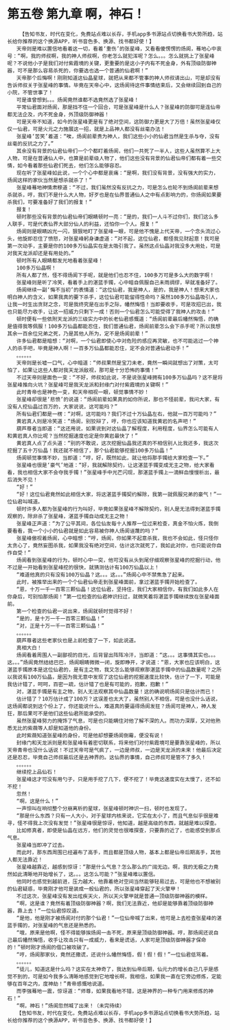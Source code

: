 # 第五卷 第九章 啊，神石！
        【告知书友，时代在变化，免费站点难以长存，手机app多书源站点切换看书大势所趋，站长给你推荐的这个换源APP，听书音色多、换源、找书都好使！】
       天帝则是难以置信地看着这一切，看着‘重伤’的张星峰，又看看傻愣愣的炀阆，蓦地心中哀号：“啊，我的师叔啊，我的神人师叔啊，你老怎么就犯浑呢？怎么。。。怎么就挑上了张星峰呢？不说他小子是我们对付紫霞境的关键，更重要的是这小子内有不死金身，外有顶级防御神器，可不是那么容易杀死的，你要选也选一个普通的仙君啊！”
       天帝那个后悔啊！刚刚知道这仙晶星球，就把从来都不管事的神人师叔请出山，可是却没有告诉师叔关于张星峰的事情。毕竟在天帝心中，这炀阆待这件事情结束后，又会继续回到自己的小院，不管世事了！
       可是谁曾想到。。。炀阆竟然谁都不选竟然选了张星峰！
       平常仙君面对炀阆，那是挡不住一个回合，可是张星峰是什么人？张星峰的防御可是连仙帝都无法企及，内不死金身，外顶级防御神器！
       可是天帝不知道，如今的张星峰更是有了绝对空间，这防御力更是大了万倍！虽然张星峰仅仅一仙君，可是火元之力施展这一招，就是上品神人都没有丝毫办法！
       张星峰‘苦笑’着道：“唉，炀阆前辈贵为神人，我们这些小小的仙君当然是生杀与夺，没有丝毫的反抗之力了。”
       其余没有背景的仙君仙帝们一个个都盯着炀阆，他们一共死了一半人，这些人虽然算不上大人物，可是在普通仙人中，也算是前辈级人物了，他们这些没有背景的仙君仙帝们都有着一些交情，如今看着那些仙君们死去，他们怎么能够容忍。
       现在听了张星峰如此说，一个个心中都是哀痛：“是啊，我们没有背景，没有强大的实力，炀阆这样的家伙当然是想杀就杀了！”
       张星峰蓦地神情肃穆道：“不过，我们虽然没有反抗之力，可是怎么也轮不到炀阆前辈来想杀就杀，哼，我们不是什么大人物，好歹也是在仙界普通仙人之中有点影响力的，你炀阆如果要杀我们，可要准备好了我们的报复！”
       报复！
       顿时那些没有背景的仙君仙帝们眼睛顿时一亮：“是的，我们一人斗不过你们，我们这么多人联手，可是代表仙界大部分仙人的利益，还怕你一个人。报复！”
       炀阆则是眼睛凶光一闪，狠狠地盯了张星峰一眼，可是他不愧是上代天帝，一个念头流过心头，他旋即忍住了愤怒，对张星峰躬身谦虚道：“对不起，这位仙君，都怪我见财起意！我可是第一次动手，主要是你的100多万仙晶实在是太吸引我了。虽然这点仙晶对我没多大用处，可是对我天龙派却还是有用处的。”
       顿时所有人眼睛都发光地看着张星峰！
       100多万仙晶啊！
       所有人都了然，怪不得炀阆下手呢，就是他们也忍不住，100多万可是多么大的数字啊！
       张星峰则是听了冷笑，看着手上的湛蓝手镯，心中暗自佩服自己未雨绸缪，早就准备好了。
       炀阆继续一副‘悔不当初’的表情道：“这位仙君，我是神人，是的，我是神人！想来大家也明白神人的含义，如果我真的要下杀手，这位仙君可能留得性命吗？虽然100多万仙晶吸引人，让我一时生出贪财之念，可是我终究是在出手之际，幡然悔悟！当即要收手，可是攻招已出，我也只能尽力收手，让这一招威力只剩下一成！否则一个仙君怎么可能受得了我神人的攻击！”
       顿时便有一些依附天龙派的三级实力中的长老仙君感慨道：“炀阆前辈最后幡然悔悟，的确是值得我等佩服！100多万仙晶都能忍住，我们普通仙君，炀阆前辈怎么会下杀手呢？所以我想其余一百余位兄弟之死，乃是其他人所为，定不是炀阆前辈！”
       许多仙君都是暗想：“对啊，一个仙君即使心中对危险的感应再灵敏，也不可能逃过一个神人的杀手吧，毕竟是神人啊！一百多万仙晶都能忍住，定不会对普通仙君动手！”
       。。。。。。
       天帝则是长嘘一口气，心中暗道：“师叔果然是宝刀未老，竟然一瞬间就想出了对策，太可怕了，如果让这些人都对我天龙派敌视，那可是十分恐怖的事情！”
       不过天帝则是面色一变：“不好，师叔如此说，不是说张星峰拥有100多万仙晶吗？这不是将张星峰推向火坑？张星峰可是我天龙派和封缘门对付紫霞境的关键啊！”
       此时青帝也是神色一变，和天帝相视一眼，顿觉事情不妙！
       张星峰却很是‘悲愤’的说道：“炀阆前辈如果真的如你所说，那也不怪前辈，我问大家，有没有人挖仙晶过百万的，大家说说，这可能吗？”
       所有仙君们都是一楞：“对啊，这可能吗？我们不过十万仙晶左右，他就一百万可能吗？”
       黄岩真人则是冷笑道：“炀阆，别狡辩了，哼，你也应该知道我黄岩的名声吧！”
       葫芦尊者当即道：“这还用说，如果说到对这仙晶了解程度，利用程度，仙界怎么可能有人和黄岩真人你比呢？当然挖掘速度也定是你黄岩最快了！”
       黄岩真人点了点头道：“别的不敢说，这次挖掘仙晶我还真的不相信别人比我还多，我这次挖掘了五十万仙晶！我还就不相信了，那个仙君能够挖掘100多万仙晶！”
       炀阆顿觉事情不妙，当即道：“哼，好，既然如此，就让他将那手镯给大家检查一下。”
       张星峰也很是‘豪气’地道：“好，我就解除契约，让这湛蓝手镯变成无主之物，给大家看看，我也相信大家不会夺我手镯！”张星峰手中光芒闪现，那湛蓝手镯上一滴鲜血慢慢析出，最后消失不见！
       “好！”
       “好！这位仙君竟然如此相信大家，将这湛蓝手镯契约解除，我第一就佩服兄弟的豪气！”一位仙君叫喊道。
       顿时许多人都为张星峰的行为叫好，毕竟如果张星峰不解除契约，别人是无法得到湛蓝手镯观察的，除非杀了张星峰，湛蓝手镯自动成无主之物！
       张星峰正声道：“为了公平其间，各位仙友每十人推荐一位过来检查，真金不怕火炼，我倒要看看，我一个小小的仙君就是如此容易被你神人炀阆诬蔑的吗？”
       张星峰傲视着炀阆，心中暗想：“哼，炀阆，你如果不起意杀我，我也不会如此，怪只怪你太贪心了，竟然妄图杀我，如果我没有绝对空间，估计这次就死了，我如此对你，也只能说你自作自受！”
       炀阆看到张星峰的行为，顿时心中一突，他可没有从头到尾仔细观察张星峰的挖掘行动，他不过是一开始看到张星峰挖的很快，就猜测估计有100万仙晶以上！
       “难道他真的只有没有100万仙晶？这。。。这。。。”炀阆心中不禁焦急了起来。
       此时，被推举出来的一个个仙君仙帝走到张星峰面前，拿过湛蓝手镯开始检查了。
       “恩，十万一千一百零三颗仙晶！这位仙君，坚持住，我们大家相信你，有我们如此多人在你身后，可别怕那炀阆！”第一位检查的仙君神识扫过，就微笑着将湛蓝手镯继续放在张星峰面前。
       第一个检查的仙君一说出来，炀阆就顿时觉得不好！
       “是的，是十万一千一百零三颗仙晶！”
       “对，正是十万一千一百零三颗仙晶！”
       。。。。。。
       葫芦尊者这些老家伙也是上前检查了一下，如此说道。
       真相大白！
       炀阆看着周围人一副鄙视的目光，后背冒出阵阵冷汗，当即道：“这。。。这事情其实也。。。这。。。”炀阆竟然结结巴巴，炀阆眼睛微微一闭，旋即睁开，才说道：“恩，大家也应该明白，这湛蓝手镯原本是这位仙君的，是有主之物，我又怎么能够观察那湛蓝手镯中的仙晶数量呢？之所以我说有100万仙晶，是因为我无意中发现了这位仙君的挖掘速度比较快，估计了一下，可能是我估计错了，呵呵，百密一疏，估计错了也是有可能的，抱歉，抱歉！”
       对，湛蓝手镯是有主之物，别人无法观察其中仙晶数量！这的确说明炀阆只是估计而已！
       估计错了？10万估计成了100万？这误差也太大了，虽然别人不相信，可是也没什么话说，这炀阆都说到这个份上了，你还能说什么，难道真的要逼得炀阆发狂？炀阆可是神人，神人发狂，那后果可不是他们这些仙君所能承受的。
       虽然张星峰努力的掩饰了气息，可是也只能瞒住对他了解不深的人。而功力深厚，又对他熟悉无比的紫薇等人却是知道他的身份。
       此时紫薇知道张星峰的身份，可是他却想要炀阆倒霉，便没有说！
       封缘门和天龙派则是和张星峰有着密切联系，将来他们对付紫霞境可是要靠张星峰的，所以天帝青帝也没什么话说！不过天帝可是气疯了，一边是师叔，一边是天龙派的未来！他最后决定还是忍忍，毕竟自己师叔最后还是去神界的。这仙界的事情，自己师叔可是管不了多久！
       。。。。。。
       继续挖上品仙石！
       张星峰这才可没有用勺子，只是用手挖了几下，便不挖了！毕竟这速度实在太慢了，还不如不挖！
       忽然！
       “啊，这是什么！”
       一声惊叫在响彻整个分崩离析的星球，张星峰顿时神识一扫，顿时也发现了。
       “那是什么东西？只有一人大小，对于星球内核来说，它实在太小了，而且气息似乎很是难寻，怪不得我上次没有发觉！”张星峰很是惊讶，他知道，越是高级的东西，就越是难以探查。
       比如修真者，即使是仙晶在远方，他们的灵觉也很难探查，只要靠的近了，也能感受到那点气息。
       张星峰当即冲了过去。
       而此时，那东西周围已经遍布了高手，而且都是顶级人物，基本上都是仙帝后期高手，其他人都无法靠近！
       张星峰越靠近，越感到惊讶：“那是什么气息？怎么那么的广阔无边。啊，我的无极之力竟然如此清晰地开始增长了，这。。。这怎么可能？”张星峰难以置信。
       他同时也感觉到越前进，压力越大，他靠着绝对空间当然能够轻易过去，可是他也不想被别的仙君疑惑，毕竟刚才他可是装成一般仙君的，所以张星峰穿起了天火擎甲！
       不过这次，张星峰没有发出炫疾天火，所以天火擎甲就是普通一顶级防御神器的模样。
       “啊，这是谁？竟然有着顶级防御神器？啊，我们无法靠近，他却是能够靠着顶级防御神器，靠上去！”一位仙君惊叹道。
       “是他，他是刚才被炀阆对付的那个仙君！”一位仙帝喊了出来，他可是上去检查张星峰的湛蓝手镯的，对张星峰的气息还是熟悉的。
       “哦，原来是他啊，怪不得能够挨炀阆一击不死，原来是顶级防御神器。哼，那炀阆还说自己最后幡然悔悟，收手让攻击只有一成威力，看来是谎话，人家可是顶级防御神器才保命的！”顿时刚才炀阆的借口被攻破了。
       “哼，炀阆那家伙，竟然还撒谎，还说什么幡然悔悟，假！假！假！”一位仙君低骂着。
       。。。。。。
       “徒儿，知道这是什么吗？这实在太神奇了，我达到仙帝后期，仙元力的增长自己几乎是感觉不到的，可是如今我多么清晰地感觉到它地增长啊，我相信，如果我一直在它旁边修炼，定能够在百年之内，度神劫！”青帝感慨地说道。
       而李强蓦地一震，惊讶道：“师尊，如果我看地不错，这是神界的一种专门用来修炼的神石！”
       “啊，神石！”炀阆忽然喊了出来！（未完待续）
       【告知书友，时代在变化，免费站点难以长存，手机app多书源站点切换看书大势所趋，站长给你推荐的这个换源APP，听书音色多、换源、找书都好使！】